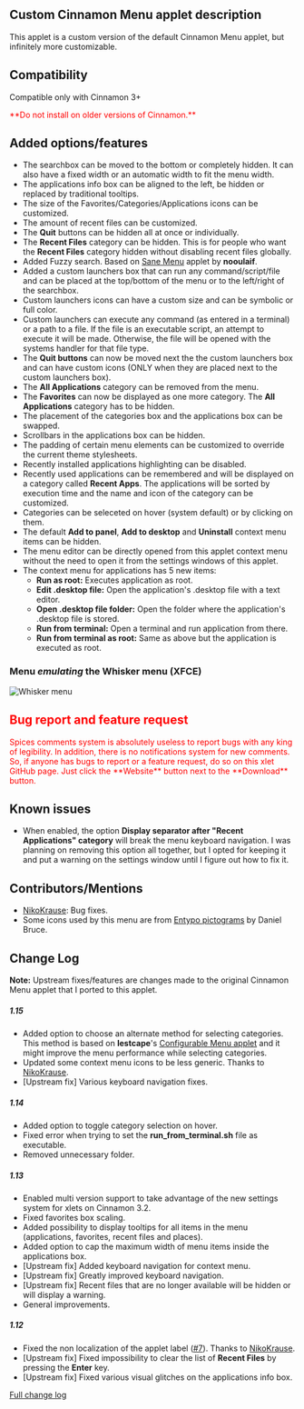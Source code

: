 ## Custom Cinnamon Menu applet description

This applet is a custom version of the default Cinnamon Menu applet, but infinitely more customizable.

## Compatibility

Compatible only with Cinnamon 3+

<span style="color:red;">
**Do not install on older versions of Cinnamon.**
</span>


## Added options/features

- The searchbox can be moved to the bottom or completely hidden. It can also have a fixed width or an automatic width to fit the menu width.
- The applications info box can be aligned to the left, be hidden or replaced by traditional tooltips.
- The size of the Favorites/Categories/Applications icons can be customized.
- The amount of recent files can be customized.
- The **Quit** buttons can be hidden all at once or individually.
- The **Recent Files** category can be hidden. This is for people who want the **Recent Files** category hidden without disabling recent files globally.
- Added Fuzzy search. Based on [Sane Menu](https://cinnamon-spices.linuxmint.com/applets/view/258s) applet by **nooulaif**.
- Added a custom launchers box that can run any command/script/file and can be placed at the top/bottom of the menu or to the left/right of the searchbox.
- Custom launchers icons can have a custom size and can be symbolic or full color.
- Custom launchers can execute any command (as entered in a terminal) or a path to a file. If the file is an executable script, an attempt to execute it will be made. Otherwise, the file will be opened with the systems handler for that file type.
- The **Quit buttons** can now be moved next the the custom launchers box and can have custom icons (ONLY when they are placed next to the custom launchers box).
- The **All Applications** category can be removed from the menu.
- The **Favorites** can now be displayed as one more category. The **All Applications** category has to be hidden.
- The placement of the categories box and the applications box can be swapped.
- Scrollbars in the applications box can be hidden.
- The padding of certain menu elements can be customized to override the current theme stylesheets.
- Recently installed applications highlighting can be disabled.
- Recently used applications can be remembered and will be displayed on a category called **Recent Apps**. The applications will be sorted by execution time and the name and icon of the category can be customized.
- Categories can be seleceted on hover (system default) or by clicking on them.
- The default **Add to panel**, **Add to desktop** and **Uninstall** context menu items can be hidden.
- The menu editor can be directly opened from this applet context menu without the need to open it from the settings windows of this applet.
- The context menu for applications has 5 new items:
    - **Run as root:** Executes application as root.
    - **Edit .desktop file:** Open the application's .desktop file with a text editor.
    - **Open .desktop file folder:** Open the folder where the application's .desktop file is stored.
    - **Run from terminal:** Open a terminal and run application from there.
    - **Run from terminal as root:** Same as above but the application is executed as root.

### Menu *emulating* the Whisker menu (XFCE)

![Whisker menu](https://raw.githubusercontent.com/Odyseus/CinnamonTools/master/Applets/0dyseus%40CustomCinnamonMenu/screenshot2.png "Whisker menu")

<h2 style="color:red;"> Bug report and feature request</h2>
<span style="color:red;">
Spices comments system is absolutely useless to report bugs with any king of legibility. In addition, there is no notifications system for new comments. So, if anyone has bugs to report or a feature request, do so on this xlet GitHub page. Just click the **Website** button next to the **Download** button.
</span>

## Known issues
- When enabled, the option **Display separator after "Recent Applications" category** will break the menu keyboard navigation. I was planning on removing this option all together, but I opted for keeping it and put a warning on the settings window until I figure out how to fix it.

## Contributors/Mentions
- [NikoKrause](https://github.com/NikoKrause): Bug fixes.
- Some icons used by this menu are from [Entypo pictograms](www.entypo.com) by Daniel Bruce.

## Change Log

**Note:** Upstream fixes/features are changes made to the original Cinnamon Menu applet that I ported to this applet.

##### 1.15
- Added option to choose an alternate method for selecting categories. This method is based on **lestcape**'s [Configurable Menu applet](https://github.com/lestcape/Configurable-Menu) and it might improve the menu performance while selecting categories.
- Updated some context menu icons to be less generic. Thanks to [NikoKrause](https://github.com/NikoKrause).
- [Upstream fix] Various keyboard navigation fixes.

##### 1.14
- Added option to toggle category selection on hover.
- Fixed error when trying to set the **run_from_terminal.sh** file as executable.
- Removed unnecessary folder.

##### 1.13
- Enabled multi version support to take advantage of the new settings system for xlets on Cinnamon 3.2.
- Fixed favorites box scaling.
- Added possibility to display tooltips for all items in the menu (applications, favorites, recent files and places).
- Added option to cap the maximum width of menu items inside the applications box.
- [Upstream fix] Added keyboard navigation for context menu.
- [Upstream fix] Greatly improved keyboard navigation.
- [Upstream fix] Recent files that are no longer available will be hidden or will display a warning.
- General improvements.

##### 1.12
- Fixed the non localization of the applet label ([#7](https://github.com/Odyseus/CinnamonTools/issues/7)). Thanks to [NikoKrause](https://github.com/NikoKrause).
- [Upstream fix] Fixed impossibility to clear the list of **Recent Files** by pressing the **Enter** key.
- [Upstream fix] Fixed various visual glitches on the applications info box.

[Full change log](https://github.com/Odyseus/CinnamonTools/blob/master/Applets/0dyseus%40CustomCinnamonMenu/CHANGELOG.md)
